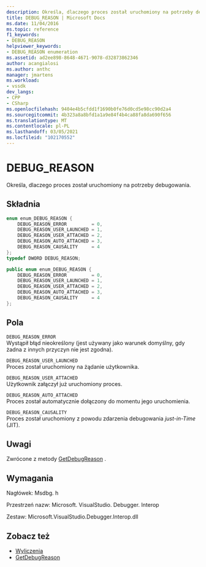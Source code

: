 ```yaml
---
description: Określa, dlaczego proces został uruchomiony na potrzeby debugowania.
title: DEBUG_REASON | Microsoft Docs
ms.date: 11/04/2016
ms.topic: reference
f1_keywords:
- DEBUG_REASON
helpviewer_keywords:
- DEBUG_REASON enumeration
ms.assetid: ad2ee898-8648-4671-9078-d32873862346
author: acangialosi
ms.author: anthc
manager: jmartens
ms.workload:
- vssdk
dev_langs:
- CPP
- CSharp
ms.openlocfilehash: 9404e4b5cfdd1f1690b0fe76d0cd5e98cc90d2a4
ms.sourcegitcommit: 4b323a8a8bfd1a1a9e84f4b4ca88fa8da690f656
ms.translationtype: MT
ms.contentlocale: pl-PL
ms.lasthandoff: 03/05/2021
ms.locfileid: "102170552"
---
```

# <a name="debug_reason"></a>DEBUG_REASON
Określa, dlaczego proces został uruchomiony na potrzeby debugowania.

## <a name="syntax"></a>Składnia

```cpp
enum enum_DEBUG_REASON {
    DEBUG_REASON_ERROR         = 0,
    DEBUG_REASON_USER_LAUNCHED = 1,
    DEBUG_REASON_USER_ATTACHED = 2,
    DEBUG_REASON_AUTO_ATTACHED = 3,
    DEBUG_REASON_CAUSALITY     = 4
};
typedef DWORD DEBUG_REASON;
```

```csharp
public enum enum_DEBUG_REASON {
    DEBUG_REASON_ERROR         = 0,
    DEBUG_REASON_USER_LAUNCHED = 1,
    DEBUG_REASON_USER_ATTACHED = 2,
    DEBUG_REASON_AUTO_ATTACHED = 3,
    DEBUG_REASON_CAUSALITY     = 4
};
```

## <a name="fields"></a>Pola
`DEBUG_REASON_ERROR`\
Wystąpił błąd nieokreślony (jest używany jako warunek domyślny, gdy żadna z innych przyczyn nie jest zgodna).

`DEBUG_REASON_USER_LAUNCHED`\
Proces został uruchomiony na żądanie użytkownika.

`DEBUG_REASON_USER_ATTACHED`\
Użytkownik załączył już uruchomiony proces.

`DEBUG_REASON_AUTO_ATTACHED`\
Proces został automatycznie dołączony do momentu jego uruchomienia.

`DEBUG_REASON_CAUSALITY`\
Proces został uruchomiony z powodu zdarzenia debugowania *just-in-Time* (JIT).

## <a name="remarks"></a>Uwagi
Zwrócone z metody [GetDebugReason](../../../extensibility/debugger/reference/idebugprocess3-getdebugreason.md) .

## <a name="requirements"></a>Wymagania
Nagłówek: Msdbg. h

Przestrzeń nazw: Microsoft. VisualStudio. Debugger. Interop

Zestaw: Microsoft.VisualStudio.Debugger.Interop.dll

## <a name="see-also"></a>Zobacz też
- [Wyliczenia](../../../extensibility/debugger/reference/enumerations-visual-studio-debugging.md)
- [GetDebugReason](../../../extensibility/debugger/reference/idebugprocess3-getdebugreason.md)
